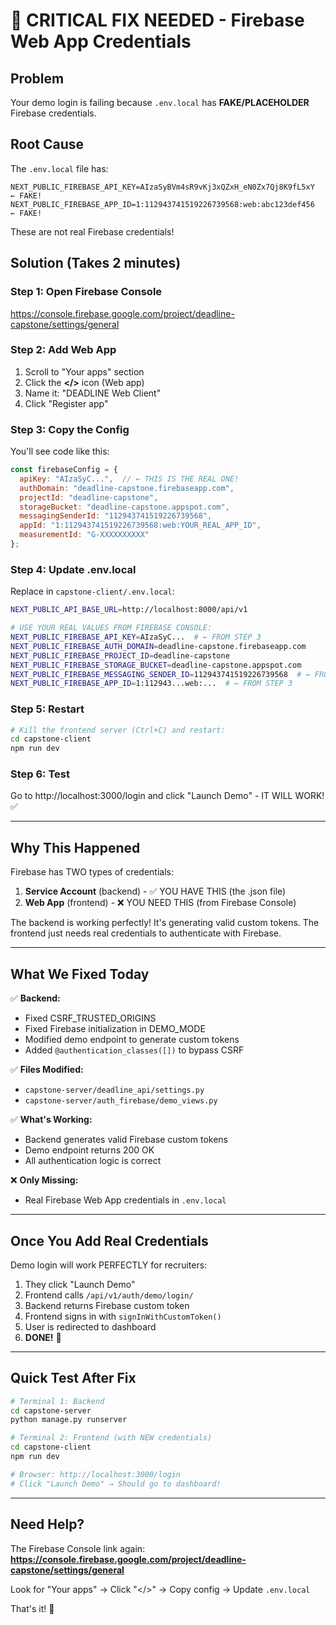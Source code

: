 # 🚨 CRITICAL FIX NEEDED - Firebase Web App Credentials

## Problem
Your demo login is failing because `.env.local` has **FAKE/PLACEHOLDER** Firebase credentials.

## Root Cause
The `.env.local` file has:
```
NEXT_PUBLIC_FIREBASE_API_KEY=AIzaSyBVm4sR9vKj3xQZxH_eN0Zx7Qj8K9fL5xY  ← FAKE!
NEXT_PUBLIC_FIREBASE_APP_ID=1:112943741519226739568:web:abc123def456  ← FAKE!
```

These are not real Firebase credentials!

## Solution (Takes 2 minutes)

### Step 1: Open Firebase Console
https://console.firebase.google.com/project/deadline-capstone/settings/general

### Step 2: Add Web App
1. Scroll to "Your apps" section
2. Click the **</>** icon (Web app)
3. Name it: "DEADLINE Web Client"
4. Click "Register app"

### Step 3: Copy the Config
You'll see code like this:

```javascript
const firebaseConfig = {
  apiKey: "AIzaSyC...",  // ← THIS IS THE REAL ONE!
  authDomain: "deadline-capstone.firebaseapp.com",
  projectId: "deadline-capstone",
  storageBucket: "deadline-capstone.appspot.com",
  messagingSenderId: "112943741519226739568",
  appId: "1:112943741519226739568:web:YOUR_REAL_APP_ID",
  measurementId: "G-XXXXXXXXXX"
};
```

### Step 4: Update .env.local
Replace in `capstone-client/.env.local`:

```bash
NEXT_PUBLIC_API_BASE_URL=http://localhost:8000/api/v1

# USE YOUR REAL VALUES FROM FIREBASE CONSOLE:
NEXT_PUBLIC_FIREBASE_API_KEY=AIzaSyC...  # ← FROM STEP 3
NEXT_PUBLIC_FIREBASE_AUTH_DOMAIN=deadline-capstone.firebaseapp.com
NEXT_PUBLIC_FIREBASE_PROJECT_ID=deadline-capstone
NEXT_PUBLIC_FIREBASE_STORAGE_BUCKET=deadline-capstone.appspot.com
NEXT_PUBLIC_FIREBASE_MESSAGING_SENDER_ID=112943741519226739568  # ← FROM STEP 3
NEXT_PUBLIC_FIREBASE_APP_ID=1:112943...web:...  # ← FROM STEP 3
```

### Step 5: Restart
```bash
# Kill the frontend server (Ctrl+C) and restart:
cd capstone-client
npm run dev
```

### Step 6: Test
Go to http://localhost:3000/login and click "Launch Demo" - IT WILL WORK! ✅

---

## Why This Happened
Firebase has TWO types of credentials:
1. **Service Account** (backend) - ✅ YOU HAVE THIS (the .json file)
2. **Web App** (frontend) - ❌ YOU NEED THIS (from Firebase Console)

The backend is working perfectly! It's generating valid custom tokens. The frontend just needs real credentials to authenticate with Firebase.

---

## What We Fixed Today

✅ **Backend:**
- Fixed CSRF_TRUSTED_ORIGINS
- Fixed Firebase initialization in DEMO_MODE
- Modified demo endpoint to generate custom tokens
- Added `@authentication_classes([])` to bypass CSRF

✅ **Files Modified:**
- `capstone-server/deadline_api/settings.py`
- `capstone-server/auth_firebase/demo_views.py`

✅ **What's Working:**
- Backend generates valid Firebase custom tokens
- Demo endpoint returns 200 OK
- All authentication logic is correct

❌ **Only Missing:**
- Real Firebase Web App credentials in `.env.local`

---

## Once You Add Real Credentials

Demo login will work PERFECTLY for recruiters:
1. They click "Launch Demo"
2. Frontend calls `/api/v1/auth/demo/login/`
3. Backend returns Firebase custom token
4. Frontend signs in with `signInWithCustomToken()`
5. User is redirected to dashboard
6. **DONE!** 🎉

---

## Quick Test After Fix

```bash
# Terminal 1: Backend
cd capstone-server
python manage.py runserver

# Terminal 2: Frontend (with NEW credentials)
cd capstone-client
npm run dev

# Browser: http://localhost:3000/login
# Click "Launch Demo" → Should go to dashboard!
```

---

## Need Help?

The Firebase Console link again:
**https://console.firebase.google.com/project/deadline-capstone/settings/general**

Look for "Your apps" → Click "</>" → Copy config → Update `.env.local`

That's it! 🚀
